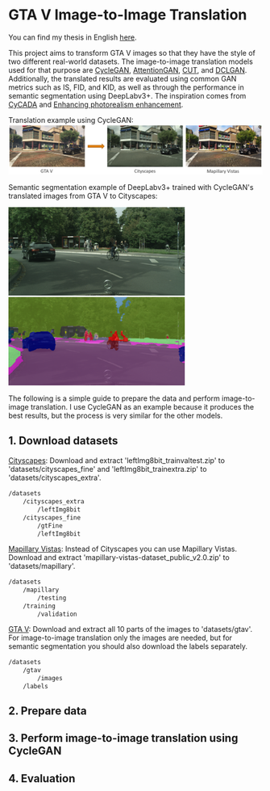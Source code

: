 # GTA V Image-to-Image Translation
You can find my thesis in English [here](https://dspace.lib.ntua.gr/xmlui/handle/123456789/54709?locale-attribute=en).

This project aims to transform GTA V images so that they have the style of two different real-world datasets. The image-to-image translation models used for that purpose are [CycleGAN](https://github.com/junyanz/pytorch-CycleGAN-and-pix2pix), [AttentionGAN](https://github.com/Ha0Tang/AttentionGAN), [CUT](https://github.com/taesungp/contrastive-unpaired-translation), and [DCLGAN](https://github.com/JunlinHan/DCLGAN). Additionally, the translated results are evaluated using common GAN metrics such as IS, FID, and KID, as well as through the performance in semantic segmentation using DeepLabv3+. The inspiration comes from [CyCADA](https://arxiv.org/pdf/1711.03213.pdf) and [Enhancing photorealism enhancement](http://vladlen.info/papers/EPE.pdf).

Translation example using CycleGAN:
<img src="imgs/cover.png">

Semantic segmentation example of DeepLabv3+ trained with CycleGAN's translated images from GTA V to Cityscapes:
<p float="left">
  <img src="imgs/46_image.png" width="350"/>
  <img src="imgs/46_cyclegan.png" width="350"/> 
</p>

The following is a simple guide to prepare the data and perform image-to-image translation. I use CycleGAN as an example because it produces the best results, but the process is very similar for the other models.


## 1. Download datasets
[Cityscapes](https://www.cityscapes-dataset.com/): Download and extract 'leftImg8bit_trainvaltest.zip' to 'datasets/cityscapes_fine' and 'leftImg8bit_trainextra.zip' to 'datasets/cityscapes_extra'.
```
/datasets
    /cityscapes_extra
        /leftImg8bit
    /cityscapes_fine
        /gtFine
        /leftImg8bit
```

[Mapillary Vistas](https://www.mapillary.com/dataset/vistas?lat=20&lng=0&z=1.5&pKey=301072681638536): Instead of Cityscapes you can use Mapillary Vistas. Download and extract 'mapillary-vistas-dataset_public_v2.0.zip' to 'datasets/mapillary'.
```
/datasets
    /mapillary
    	/testing
	/training
        /validation
```

[GTA V](http://download.visinf.tu-darmstadt.de/data/from_games/): Download and extract all 10 parts of the images to 'datasets/gtav'. For image-to-image translation only the images are needed, but for semantic segmentation you should also download the labels separately. 
```
/datasets
    /gtav
        /images
	/labels
```

## 2. Prepare data


## 3. Perform image-to-image translation using CycleGAN


## 4. Evaluation
